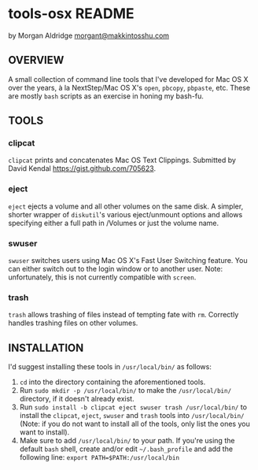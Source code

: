 tools-osx README
================

by Morgan Aldridge <morgant@makkintosshu.com>

OVERVIEW
--------

A small collection of command line tools that I've developed for Mac OS X over the years, à la NextStep/Mac OS X's `open`, `pbcopy`, `pbpaste`, etc. These are mostly `bash` scripts as an exercise in honing my bash-fu.

TOOLS
-----

### clipcat

`clipcat` prints and concatenates Mac OS Text Clippings. Submitted by David Kendal <https://gist.github.com/705623>.

### eject

`eject` ejects a volume and all other volumes on the same disk. A simpler, shorter wrapper of `diskutil`'s various eject/unmount options and allows specifying either a full path in /Volumes or just the volume name.

### swuser

`swuser` switches users using Mac OS X's Fast User Switching feature. You can either switch out to the login window or to another user. Note: unfortunately, this is not currently compatible with `screen`.

### trash

`trash` allows trashing of files instead of tempting fate with `rm`. Correctly handles trashing files on other volumes.

INSTALLATION
------------

I'd suggest installing these tools in `/usr/local/bin/` as follows:

1. `cd` into the directory containing the aforementioned tools.
2. Run `sudo mkdir -p /usr/local/bin/` to make the `/usr/local/bin/` directory, if it doesn't already exist.
3. Run `sudo install -b clipcat eject swuser trash /usr/local/bin/` to install the `clipcat`, `eject`, `swuser` and `trash` tools into `/usr/local/bin/` (Note: if you do not want to install all of the tools, only list the ones you want to install).
4. Make sure to add `/usr/local/bin/` to your path. If you're using the default `bash` shell, create and/or edit `~/.bash_profile` and add the following line: `export PATH=$PATH:/usr/local/bin`

